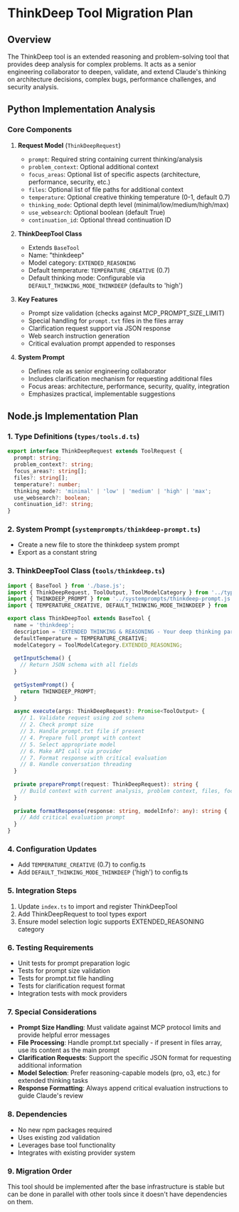 # ThinkDeep Tool Migration Plan

## Overview
The ThinkDeep tool is an extended reasoning and problem-solving tool that provides deep analysis for complex problems. It acts as a senior engineering collaborator to deepen, validate, and extend Claude's thinking on architecture decisions, complex bugs, performance challenges, and security analysis.

## Python Implementation Analysis

### Core Components

1. **Request Model** (`ThinkDeepRequest`)
   - `prompt`: Required string containing current thinking/analysis
   - `problem_context`: Optional additional context
   - `focus_areas`: Optional list of specific aspects (architecture, performance, security, etc.)
   - `files`: Optional list of file paths for additional context
   - `temperature`: Optional creative thinking temperature (0-1, default 0.7)
   - `thinking_mode`: Optional depth level (minimal/low/medium/high/max)
   - `use_websearch`: Optional boolean (default True)
   - `continuation_id`: Optional thread continuation ID

2. **ThinkDeepTool Class**
   - Extends `BaseTool`
   - Name: "thinkdeep"
   - Model category: `EXTENDED_REASONING`
   - Default temperature: `TEMPERATURE_CREATIVE` (0.7)
   - Default thinking mode: Configurable via `DEFAULT_THINKING_MODE_THINKDEEP` (defaults to 'high')

3. **Key Features**
   - Prompt size validation (checks against MCP_PROMPT_SIZE_LIMIT)
   - Special handling for `prompt.txt` files in the files array
   - Clarification request support via JSON response
   - Web search instruction generation
   - Critical evaluation prompt appended to responses

4. **System Prompt**
   - Defines role as senior engineering collaborator
   - Includes clarification mechanism for requesting additional files
   - Focus areas: architecture, performance, security, quality, integration
   - Emphasizes practical, implementable suggestions

## Node.js Implementation Plan

### 1. Type Definitions (`types/tools.d.ts`)
```typescript
export interface ThinkDeepRequest extends ToolRequest {
  prompt: string;
  problem_context?: string;
  focus_areas?: string[];
  files?: string[];
  temperature?: number;
  thinking_mode?: 'minimal' | 'low' | 'medium' | 'high' | 'max';
  use_websearch?: boolean;
  continuation_id?: string;
}
```

### 2. System Prompt (`systemprompts/thinkdeep-prompt.ts`)
- Create a new file to store the thinkdeep system prompt
- Export as a constant string

### 3. ThinkDeepTool Class (`tools/thinkdeep.ts`)
```typescript
import { BaseTool } from './base.js';
import { ThinkDeepRequest, ToolOutput, ToolModelCategory } from '../types/tools.js';
import { THINKDEEP_PROMPT } from '../systemprompts/thinkdeep-prompt.js';
import { TEMPERATURE_CREATIVE, DEFAULT_THINKING_MODE_THINKDEEP } from '../config.js';

export class ThinkDeepTool extends BaseTool {
  name = 'thinkdeep';
  description = 'EXTENDED THINKING & REASONING - Your deep thinking partner...';
  defaultTemperature = TEMPERATURE_CREATIVE;
  modelCategory = ToolModelCategory.EXTENDED_REASONING;
  
  getInputSchema() {
    // Return JSON schema with all fields
  }
  
  getSystemPrompt() {
    return THINKDEEP_PROMPT;
  }
  
  async execute(args: ThinkDeepRequest): Promise<ToolOutput> {
    // 1. Validate request using zod schema
    // 2. Check prompt size
    // 3. Handle prompt.txt file if present
    // 4. Prepare full prompt with context
    // 5. Select appropriate model
    // 6. Make API call via provider
    // 7. Format response with critical evaluation
    // 8. Handle conversation threading
  }
  
  private preparePrompt(request: ThinkDeepRequest): string {
    // Build context with current analysis, problem context, files, focus areas
  }
  
  private formatResponse(response: string, modelInfo?: any): string {
    // Add critical evaluation prompt
  }
}
```

### 4. Configuration Updates
- Add `TEMPERATURE_CREATIVE` (0.7) to config.ts
- Add `DEFAULT_THINKING_MODE_THINKDEEP` ('high') to config.ts

### 5. Integration Steps
1. Update `index.ts` to import and register ThinkDeepTool
2. Add ThinkDeepRequest to tool types export
3. Ensure model selection logic supports EXTENDED_REASONING category

### 6. Testing Requirements
- Unit tests for prompt preparation logic
- Tests for prompt size validation
- Tests for prompt.txt file handling
- Tests for clarification request format
- Integration tests with mock providers

### 7. Special Considerations
- **Prompt Size Handling**: Must validate against MCP protocol limits and provide helpful error messages
- **File Processing**: Handle prompt.txt specially - if present in files array, use its content as the main prompt
- **Clarification Requests**: Support the specific JSON format for requesting additional information
- **Model Selection**: Prefer reasoning-capable models (pro, o3, etc.) for extended thinking tasks
- **Response Formatting**: Always append critical evaluation instructions to guide Claude's review

### 8. Dependencies
- No new npm packages required
- Uses existing zod validation
- Leverages base tool functionality
- Integrates with existing provider system

### 9. Migration Order
This tool should be implemented after the base infrastructure is stable but can be done in parallel with other tools since it doesn't have dependencies on them.